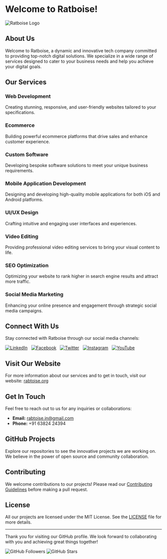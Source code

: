 # Welcome to Ratboise!

![Ratboise Logo](https://rabtoise.org/assets/logo.png)

## About Us

Welcome to Ratboise, a dynamic and innovative tech company committed to providing top-notch digital solutions. We specialize in a wide range of services designed to cater to your business needs and help you achieve your digital goals.

## Our Services

### Web Development
Creating stunning, responsive, and user-friendly websites tailored to your specifications.

### Ecommerce
Building powerful ecommerce platforms that drive sales and enhance customer experience.

### Custom Software
Developing bespoke software solutions to meet your unique business requirements.

### Mobile Application Development
Designing and developing high-quality mobile applications for both iOS and Android platforms.

### UI/UX Design
Crafting intuitive and engaging user interfaces and experiences.

### Video Editing
Providing professional video editing services to bring your visual content to life.

### SEO Optimization
Optimizing your website to rank higher in search engine results and attract more traffic.

### Social Media Marketing
Enhancing your online presence and engagement through strategic social media campaigns.

## Connect With Us

Stay connected with Ratboise through our social media channels:

[![LinkedIn](https://rabtoise.org/assets/linkedin.webp)](https://www.linkedin.com/company/rabtoise) &nbsp;
[![Facebook](https://rabtoise.org/assets/facebook.webp)](https://www.facebook.com/profile.php?id=61558620061065) &nbsp;
[![Twitter](https://rabtoise.org/assets/twitter.webp)](https://twitter.com/rabtoise) &nbsp;
[![Instagram](https://rabtoise.org/assets/instagram.webp)](https://www.instagram.com/rabtoise/) &nbsp;
[![YouTube](https://rabtoise.org/assets/youtube.webp)](https://www.youtube.com/@Rabtoise)

## Visit Our Website

For more information about our services and to get in touch, visit our website: [rabtoise.org](https://rabtoise.org)

## Get In Touch

Feel free to reach out to us for any inquiries or collaborations:
- **Email:** [rabtoise.in@gmail.com](mailto:rabtoise.in@gmail.com)
- **Phone:** +91 63824 24394

## GitHub Projects

Explore our repositories to see the innovative projects we are working on. We believe in the power of open source and community collaboration.

## Contributing

We welcome contributions to our projects! Please read our [Contributing Guidelines](CONTRIBUTING.md) before making a pull request.

## License

All our projects are licensed under the MIT License. See the [LICENSE](LICENSE.md) file for more details.

---

Thank you for visiting our GitHub profile. We look forward to collaborating with you and achieving great things together!

![GitHub Followers](https://img.shields.io/github/followers/rabtoise?style=social) ![GitHub Stars](https://img.shields.io/github/stars/rabtoise?style=social)
